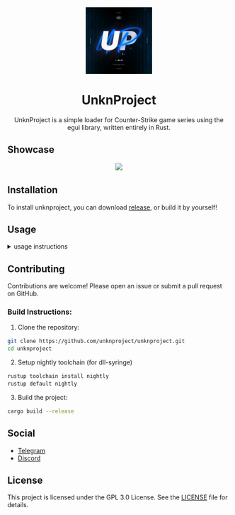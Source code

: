 <div align="center">
   <img src="https://github.com/Unkn0Wms/UnknProject/blob/main/website/static/assets/logo.png" width="150"></img>
   <h1>UnknProject</h1>
   UnknProject is a simple loader for Counter-Strike game series using the egui library, written entirely in Rust.
</div>

## Showcase

<div align="center">
    <img src="https://github.com/user-attachments/assets/4e04ab51-352d-45a1-aa75-fd305d4f28bb" width=500>
</div>

## Installation

To install unknproject, you can download [release](https://github.com/unknproject/unknproject/releases/latest), or build it by yourself!

## Usage

<details>
<summary>usage instructions</summary>

To use unknproject you need to download it from [github releases](https://github.com/unknproject/unknproject/releases/latest) or build it by yourself.

Next, you need to run the unknproject executable, and you will see the main window with the list of hacks.

<img src="image/README/1734625752687.png" width=150>

1. Select the hack you want to inject from the list.
2. Click the "Inject" button.
3. Enjoy the game with the hack!

You can also drag and drop the DLL file onto the unknproject window to inject it into the game.

1. Drag and drop the DLL file onto the unknproject window.
2. Select the process you want to inject the DLL into.
3. Enjoy the game with your hack!

</details>

## Contributing

Contributions are welcome! Please open an issue or submit a pull request on GitHub.

### Build Instructions:

1. Clone the repository:

```sh
git clone https://github.com/unknproject/unknproject.git
cd unknproject
```

2. Setup nightly toolchain (for dll-syringe)

```sh
rustup toolchain install nightly
rustup default nightly
```

3. Build the project:

```sh
cargo build --release
```

## Social

-   [Telegram](https://t.me/unkn0wnrage)
-   [Discord](https://discord.gg/Rgx6rnrbAX)
## License

This project is licensed under the GPL 3.0 License. See the [LICENSE](https://github.com/unknproject/unknproject/blob/main/LICENSE) file for details.
